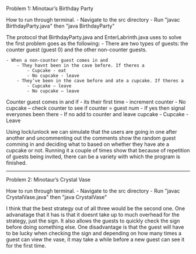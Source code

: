 Problem 1: Minotaur’s Birthday Party

How to run through terminal. - Navigate to the src directory - Run "javac BirthdayParty.java" then "java BirthdayParty"

The protocol that BirthdayParty.java and EnterLabrinth.java uses to solve the first problem goes as the following: - There are two types of guests: the counter guest (guest 0) and the other non-counter guests.

    - When a non-counter guest comes in and
        - They havnt been in the cave before. If theres a
            - Cupcake - eat
            - No cupcake - leave
        - They’ve been in the cave before and ate a cupcake. If theres a
            - Cupcake – leave
            - No cupcake – leave

Counter guest comes in and if - its their first time - increment counter - No cupcake
– check counter to see if counter = guest num - If yes then signal everyones been there - If no add to counter and leave cupcake - Cupcake - Leave

Using lock/unlock we can simulate that the users are going in one after another and uncommenting out the comments show the random guest comming in and deciding what to based on whether they have ate a cupcake or not. Running it a couple of times show that because of repetition of guests being invited, there can be a variety with which the program is finished.

---

Problem 2: Minotaur’s Crystal Vase

How to run through terminal. - Navigate to the src directory - Run "javac CrystalVase.java" then "java CrystalVase"

I think that the best strategy out of all three would be the second one. One advanatage that it has is that it doesnt take up to much overhead for the strategy, just the sign. It also allows the guests to quickly check the sign before doing something else. One disadvantage is that the guest will have to be lucky when checking the sign and depending on how many times a guest can view the vase, it may take a while before a new guest can see it for the first time.
